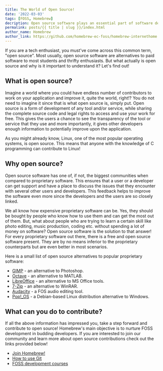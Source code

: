 ```yaml
---
title: The World of Open Source!
date: '2022-03-03'
tags: [FOSS, Homebrew]
decription: Open source software plays an essential part of software development and the growth of budding developers. Let's find out more about open source software, read on!
permalink: posts/{{ title | slug }}/index.html
author_name: Homebrew
author_link: https://github.com/homebrew-ec-foss/homebrew-internethome
---
```


If you are a tech enthusiast, you must've come across this common term, "open source". Most usually, open source software are alternatives to paid software to most students and thrifty enthusiasts. But what actually is open source and why is it important to understand it? Let's find out!


## What is open source?


Imagine a world where you could have endless number of contributors to work on your application and improve it, quite the world, right!? You do not need to imagine it since that is what open source is, simply put. Open source is a form of development of any tool and/or service, while sharing the complete source code and legal rights to access and use your work for free. This gives the users a chance to see the transparency of the tool or service that they use and more importantly, it gives other developers enough information to potentially improve upon the application.


As you might already know, Linux, one of the most popular operating systems, is open source. This means that anyone with the knowledge of C programming can contribute to Linux!

## Why open source?

Open source software has one of, if not, the biggest communities when compared to proprietary software. This ensures that a user or a developer can get support and have a place to discuss the issues that they encounter with several other users and developers. This feedback helps to improve the software even more since the developers and the users are so closely linked. 

We all know how expensive proprietary software can be. Yes, they should be bought by people who know how to use them and can get the most out of them. But, what about people who are trying to learn a certain skill like photo editing, music production, coding etc. without spending a lot of money on software? Open source software is the solution to that answer! For every proprietary software out there, there is a free and open source software present. They are by no means inferior to the proprietary counterparts but are even better in most scenarios. 

Here is a small list of open source alternatives to popular proprietary software:

- [GIMP](https://www.gimp.org/) - an alternative to Photoshop.
- [Octave](https://www.gnu.org/software/octave/index) - an alternative to MATLAB.
- [LibreOffice](https://www.libreoffice.org/discover/libreoffice/) - an alternative to MS Office tools.
- [7-Zip](https://www.7-zip.org/) - an alternative to WinRAR.
- [Audacity](https://www.audacityteam.org/) - a FOS audio editing tool.
- [Pop!_OS](https://pop.system76.com/) - a Debian-based Linux distribution alternative to Windows.

## What can you do to contribute?

If all the above information has impressed you, take a step forward and contribute to open source! Homebrew's main objective is to nurture FOSS development in budding developers. If you are interested to join our community and learn more about open source contributions check out the links provided below!

- [Join Homebrew!](https://sharp-wright-d62960.netlify.app/getstarted/)
- [How to use Git](https://www.rowjee.com/blog/git_up_and_running)
- [FOSS development courses](https://www.freecodecamp.org/)
